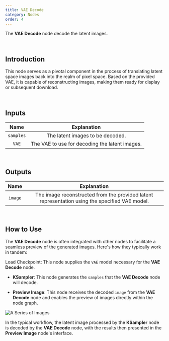 ```yaml
---
title: VAE Decode 
category: Nodes
order: 4
---
```


The **VAE Decode** node decode the latent images.

<br>

## Introduction

This node serves as a pivotal component in the process of translating latent space images back into the realm of pixel space. Based on the provided VAE, it is capable of reconstructing images, making them ready for display or subsequent download.

<br>

## Inputs

|     Name     | Explanation                  |
| :---------:| :-------------:|
| ```samples``` | The latent images to be decoded. |
| ```VAE``` | The VAE to use for decoding the latent images. |

<br>

## Outputs

|     Name     | Explanation                  |
| :---------:| :-------------: |
| ```image``` | The image reconstructed from the provided latent representation using the specified VAE model. |

<br>

## How to Use
The **VAE Decode** node is often integrated with other nodes to facilitate a seamless preview of the generated images. Here's how they typically work in tandem:

Load Checkpoint: This node supplies the ```VAE``` model necessary for the **VAE Decode** node.

* **KSampler**: This node generates the ```samples``` that the **VAE Decode** node will decode.

* **Preview Image**: This node receives the decoded ```image``` from the **VAE Decode** node and enables the preview of images directly within the node graph.

<img src="https://magmai-ai.github.io/magmai-doc/doc_images/ASeriesofImages.jpg" alt="A Series of Images" width="=70%" />


In the typical workflow, the latent image processed by the **KSampler** node is decoded by the **VAE Decode** node, with the results then presented in the **Preview Image** node's interface.

